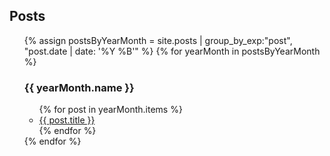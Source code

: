 ## Posts
<ul>
  {% assign postsByYearMonth = site.posts | group_by_exp:"post", "post.date | date: '%Y %B'"  %}
  {% for yearMonth in postsByYearMonth %}
    <h3>{{ yearMonth.name }}</h3>
      <ul>
        {% for post in yearMonth.items %}
          <li><a class="link--post" href="{{ post.url }}">{{ post.title }}</a></li>
        {% endfor %}
      </ul>
  {% endfor %}
</ul>